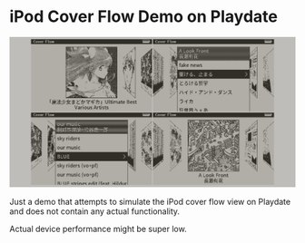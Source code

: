 # iPod Cover Flow Demo on Playdate
 
![screenshot](https://github.com/Antonoko/pd-cover-flow/blob/main/__asset__/thumbnail.png)

Just a demo that attempts to simulate the iPod cover flow view on Playdate and does not contain any actual functionality.

Actual device performance might be super low.